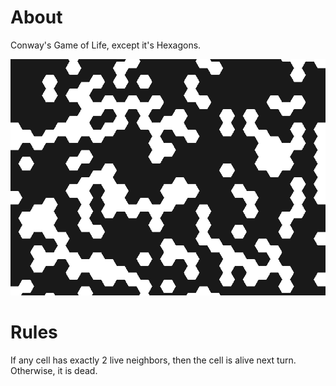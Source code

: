 # About
Conway's Game of Life, except it's Hexagons.

![](screenshots/img.png)
# Rules
If any cell has exactly 2 live neighbors, then the cell is alive next turn. Otherwise, it is dead.
